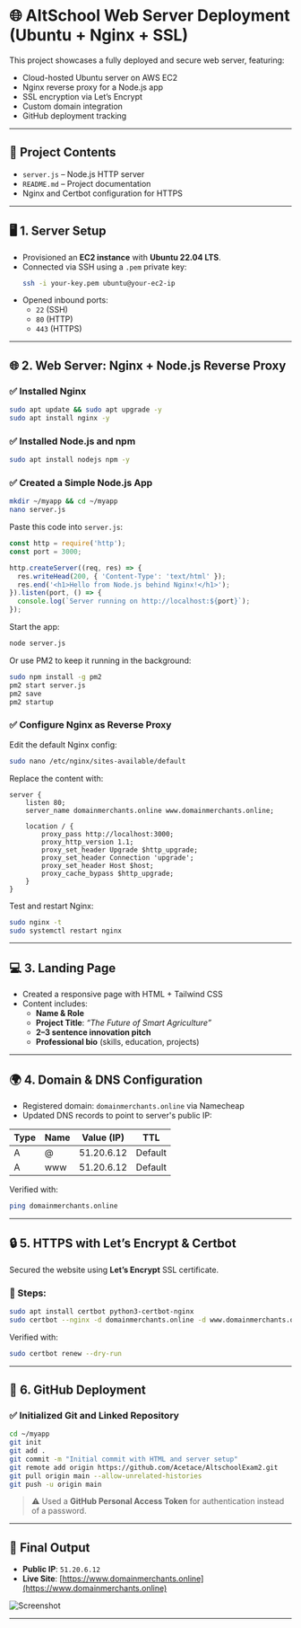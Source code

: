 # 🌐 AltSchool Web Server Deployment (Ubuntu + Nginx + SSL)

This project showcases a fully deployed and secure web server, featuring:
- Cloud-hosted Ubuntu server on AWS EC2
- Nginx reverse proxy for a Node.js app
- SSL encryption via Let’s Encrypt
- Custom domain integration
- GitHub deployment tracking

---

## 📁 Project Contents
- `server.js` – Node.js HTTP server
- `README.md` – Project documentation
- Nginx and Certbot configuration for HTTPS

---

## 🖥️ 1. Server Setup

- Provisioned an **EC2 instance** with **Ubuntu 22.04 LTS**.
- Connected via SSH using a `.pem` private key:
  ```bash
  ssh -i your-key.pem ubuntu@your-ec2-ip
  ```
- Opened inbound ports:
  - `22` (SSH)
  - `80` (HTTP)
  - `443` (HTTPS)

---

## 🌐 2. Web Server: Nginx + Node.js Reverse Proxy

### ✅ Installed Nginx
```bash
sudo apt update && sudo apt upgrade -y
sudo apt install nginx -y
```

### ✅ Installed Node.js and npm
```bash
sudo apt install nodejs npm -y
```

### ✅ Created a Simple Node.js App
```bash
mkdir ~/myapp && cd ~/myapp
nano server.js
```

Paste this code into `server.js`:
```js
const http = require('http');
const port = 3000;

http.createServer((req, res) => {
  res.writeHead(200, { 'Content-Type': 'text/html' });
  res.end('<h1>Hello from Node.js behind Nginx!</h1>');
}).listen(port, () => {
  console.log(`Server running on http://localhost:${port}`);
});
```

Start the app:
```bash
node server.js
```

Or use PM2 to keep it running in the background:
```bash
sudo npm install -g pm2
pm2 start server.js
pm2 save
pm2 startup
```

### ✅ Configure Nginx as Reverse Proxy

Edit the default Nginx config:
```bash
sudo nano /etc/nginx/sites-available/default
```

Replace the content with:
```nginx
server {
    listen 80;
    server_name domainmerchants.online www.domainmerchants.online;

    location / {
        proxy_pass http://localhost:3000;
        proxy_http_version 1.1;
        proxy_set_header Upgrade $http_upgrade;
        proxy_set_header Connection 'upgrade';
        proxy_set_header Host $host;
        proxy_cache_bypass $http_upgrade;
    }
}
```

Test and restart Nginx:
```bash
sudo nginx -t
sudo systemctl restart nginx
```

---

## 💻 3. Landing Page

- Created a responsive page with HTML + Tailwind CSS
- Content includes:
  - **Name & Role**
  - **Project Title**: *“The Future of Smart Agriculture”*
  - **2–3 sentence innovation pitch**
  - **Professional bio** (skills, education, projects)

---

## 🌍 4. Domain & DNS Configuration

- Registered domain: `domainmerchants.online` via Namecheap
- Updated DNS records to point to server's public IP:

| Type | Name | Value (IP)    | TTL     |
|------|------|---------------|---------|
| A    | @    | 51.20.6.12     | Default |
| A    | www  | 51.20.6.12     | Default |

Verified with:
```bash
ping domainmerchants.online
```

---

## 🔒 5. HTTPS with Let’s Encrypt & Certbot

Secured the website using **Let’s Encrypt** SSL certificate.

### 🔧 Steps:
```bash
sudo apt install certbot python3-certbot-nginx
sudo certbot --nginx -d domainmerchants.online -d www.domainmerchants.online
```

Verified with:
```bash
sudo certbot renew --dry-run
```

---

## 🔗 6. GitHub Deployment

### ✅ Initialized Git and Linked Repository
```bash
cd ~/myapp
git init
git add .
git commit -m "Initial commit with HTML and server setup"
git remote add origin https://github.com/Acetace/AltschoolExam2.git
git pull origin main --allow-unrelated-histories
git push -u origin main
```

> ⚠️ Used a **GitHub Personal Access Token** for authentication instead of a password.

---

## 🚀 Final Output

- **Public IP**: `51.20.6.12`
- **Live Site**: [https://www.domainmerchants.online](https://www.domainmerchants.online)
  
![Screenshot](screenshot.jpg)

---
